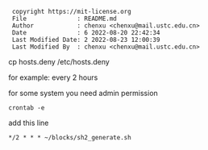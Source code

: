 ```
 copyright https://mit-license.org
 File              : README.md
 Author            : chenxu <chenxu@mail.ustc.edu.cn>
 Date              : 6 2022-08-20 22:42:34
 Last Modified Date: 2 2022-08-23 12:00:39
 Last Modified By  : chenxu <chenxu@mail.ustc.edu.cn>
```

cp hosts.deny /etc/hosts.deny


for example:
every 2 hours

for some system you need admin permission
```
crontab -e
```
add this line
```
*/2 * * * ~/blocks/sh2_generate.sh
```
